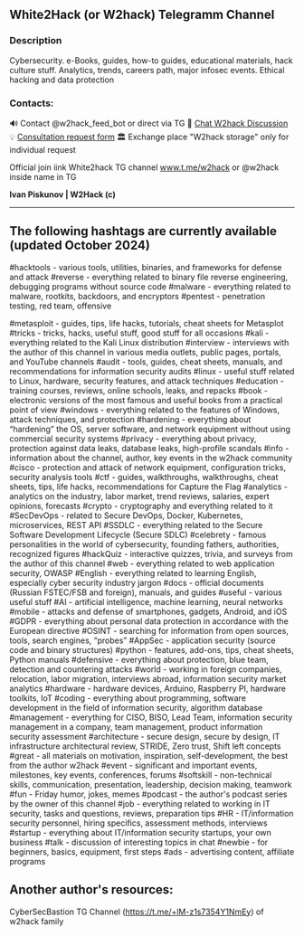 ## White2Hack (or W2hack) Telegramm Channel 

### Description
Cybersecurity. e-Books, guides, how-to guides, educational materials, hack culture stuff. Analytics, trends, careers path, major infosec events. Ethical hacking and data protection

### Contacts:
🔊 Contact @w2hack_feed_bot or direct via TG
💬 [Chat W2hack Discussion](https://t.me/+VdkEIWudTi5m3dsA)
💡  [Consultation request form](https://forms.gle/iB9iX3BwyxJM4Ktx5)
🏛  Exchange place "W2hack storage" only for individual request 

Official join iink White2hack TG channel www.t.me/w2hack or @w2hack inside name in TG

__Ivan Piskunov | W2Hack (c)__

--- 

## The following hashtags are currently available (updated October 2024)

#hacktools - various tools, utilities, binaries, and frameworks for defense and attack
#reverse - everything related to binary file reverse engineering, debugging programs without source code
#malware - everything related to malware, rootkits, backdoors, and encryptors
#pentest  - penetration testing, red team, offensive

#metasploit - guides, tips, life hacks, tutorials, cheat sheets for Metasplot 
#tricks - tricks, hacks, useful stuff, good stuff for all occasions
#kali - everything related to the Kali Linux distribution
#interview - interviews with the author of this channel in various media outlets, public pages, portals, and YouTube channels
#audit  - tools, guides, cheat sheets, manuals, and recommendations for information security audits
#linux - useful stuff related to Linux, hardware, security features, and attack techniques 
#education - training courses, reviews, online schools, leaks, and repacks
#book - electronic versions of the most famous and useful books from a practical point of view
#windows - everything related to the features of Windows, attack techniques, and protection
#hardening - everything about “hardening” the OS, server software, and network equipment without using commercial security systems
#privacy - everything about privacy, protection against data leaks, database leaks, high-profile scandals
#info - information about the channel, author, key events in the w2hack community
#cisco - protection and attack of network equipment, configuration tricks, security analysis tools
#ctf  - guides, walkthroughs, walkthroughs, cheat sheets, tips, life hacks, recommendations for Capture the Flag
#analytics  - analytics on the industry, labor market, trend reviews, salaries, expert opinions, forecasts
#crypto - cryptography and everything related to it
#SecDevOps - related to Secure DevOps, Docker, Kubernetes, microservices, REST API
#SSDLC  - everything related to the Secure Software Development Lifecycle (Secure SDLC)
#celebrety - famous personalities in the world of cybersecurity, founding fathers, authorities, recognized figures
#hackQuiz - interactive quizzes, trivia, and surveys from the author of this channel
#web - everything related to web application security, OWASP
#English - everything related to learning English, especially cyber security industry jargon
#docs - official documents (Russian FSTEC/FSB and foreign), manuals, and guides
#useful - various useful stuff
#AI - artificial intelligence, machine learning, neural networks
#mobile - attacks and defense of smartphones, gadgets, Android, and iOS
#GDPR - everything about personal data protection in accordance with the European directive
#OSINT - searching for information from open sources, tools, search engines, “probes”
#AppSec - application security (source code and binary structures)
#python - features, add-ons, tips, cheat sheets, Python manuals
#defensive - everything about protection, blue team, detection and countering attacks
#world - working in foreign companies, relocation, labor migration, interviews abroad, information security market analytics
#hardware - hardware devices, Arduino, Raspberry PI, hardware toolkits, IoT
#coding - everything about programming, software development in the field of information security, algorithm database
#management - everything for CISO, BISO, Lead Team, information security management in a company, team management, product information security assessment
#architecture - secure design, secure by design, IT infrastructure architectural review, STRIDE, Zero trust, Shift left concepts
#great - all materials on motivation, inspiration, self-development, the best from the author w2hack
#event - significant and important events, milestones, key events, conferences, forums
#softskill - non-technical skills, communication, presentation, leadership, decision making, teamwork
#fun - Friday humor, jokes, memes
#podcast - the author's podcast series by the owner of this channel
#job - everything related to working in IT security, tasks and questions, reviews, preparation tips
#HR - IT/information security personnel, hiring specifics, assessment methods, interviews
#startup - everything about IT/information security startups, your own business
#talk - discussion of interesting topics in chat
#newbie - for beginners, basics, equipment, first steps
#ads - advertising content, affiliate programs

## Another author's resources:
CyberSecBastion TG Channel (https://t.me/+lM-z1s7354Y1NmEy) of w2hack family
